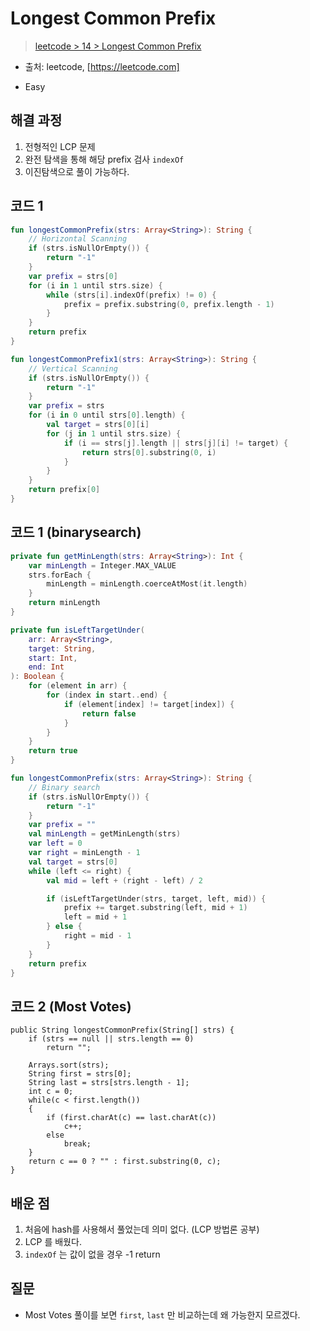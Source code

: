 # Longest Common Prefix

> [leetcode > 14 > Longest Common Prefix](https://leetcode.com/problems/longest-common-prefix/)
- 출처: leetcode, [https://leetcode.com]

- Easy

## 해결 과정

1. 전형적인 LCP 문제
2. 완전 탐색을 통해 해당 prefix 검사 `indexOf`
3. 이진탐색으로 풀이 가능하다.

## 코드 1

```kotlin
fun longestCommonPrefix(strs: Array<String>): String {
    // Horizontal Scanning
    if (strs.isNullOrEmpty()) {
        return "-1"
    }
    var prefix = strs[0]
    for (i in 1 until strs.size) {
        while (strs[i].indexOf(prefix) != 0) {
            prefix = prefix.substring(0, prefix.length - 1)
        }
    }
    return prefix
}

fun longestCommonPrefix1(strs: Array<String>): String {
    // Vertical Scanning
    if (strs.isNullOrEmpty()) {
        return "-1"
    }
    var prefix = strs
    for (i in 0 until strs[0].length) {
        val target = strs[0][i]
        for (j in 1 until strs.size) {
            if (i == strs[j].length || strs[j][i] != target) {
                return strs[0].substring(0, i)
            }
        }
    }
    return prefix[0]
}
```

## 코드 1 (binarysearch)

```kotlin
private fun getMinLength(strs: Array<String>): Int {
    var minLength = Integer.MAX_VALUE
    strs.forEach {
        minLength = minLength.coerceAtMost(it.length)
    }
    return minLength
}

private fun isLeftTargetUnder(
    arr: Array<String>,
    target: String,
    start: Int,
    end: Int
): Boolean {
    for (element in arr) {
        for (index in start..end) {
            if (element[index] != target[index]) {
                return false
            }
        }
    }
    return true
}

fun longestCommonPrefix(strs: Array<String>): String {
    // Binary search
    if (strs.isNullOrEmpty()) {
        return "-1"
    }
    var prefix = ""
    val minLength = getMinLength(strs)
    var left = 0
    var right = minLength - 1
    val target = strs[0]
    while (left <= right) {
        val mid = left + (right - left) / 2

        if (isLeftTargetUnder(strs, target, left, mid)) {
            prefix += target.substring(left, mid + 1)
            left = mid + 1
        } else {
            right = mid - 1
        }
    }
    return prefix
}
```

## 코드 2 (Most Votes)
```
public String longestCommonPrefix(String[] strs) {
    if (strs == null || strs.length == 0)
        return "";

    Arrays.sort(strs);
    String first = strs[0];
    String last = strs[strs.length - 1];
    int c = 0;
    while(c < first.length())
    {
        if (first.charAt(c) == last.charAt(c))
            c++;
        else
            break;
    }
    return c == 0 ? "" : first.substring(0, c);
}
```

## 배운 점
1. 처음에 hash를 사용해서 풀었는데 의미 없다. (LCP 방법론 공부)
2. LCP 를 배웠다.
3. `indexOf` 는 값이 없을 경우 -1 return 

## 질문
- Most Votes 풀이를 보면 `first`, `last` 만 비교하는데 왜 가능한지 모르겠다.

